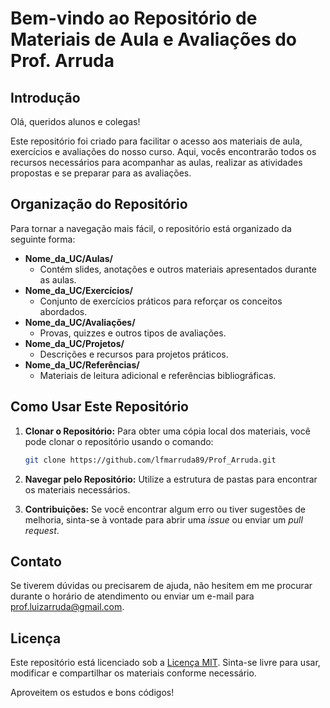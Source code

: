 # Bem-vindo ao Repositório de Materiais de Aula e Avaliações do Prof. Arruda

## Introdução

Olá, queridos alunos e colegas!

Este repositório foi criado para facilitar o acesso aos materiais de aula, exercícios e avaliações do nosso curso. Aqui, vocês encontrarão todos os recursos necessários para acompanhar as aulas, realizar as atividades propostas e se preparar para as avaliações.

## Organização do Repositório

Para tornar a navegação mais fácil, o repositório está organizado da seguinte forma:

- **Nome_da_UC/Aulas/**
  - Contém slides, anotações e outros materiais apresentados durante as aulas.
- **Nome_da_UC/Exercícios/**
  - Conjunto de exercícios práticos para reforçar os conceitos abordados.
- **Nome_da_UC/Avaliações/**
  - Provas, quizzes e outros tipos de avaliações.
- **Nome_da_UC/Projetos/**
  - Descrições e recursos para projetos práticos.
- **Nome_da_UC/Referências/**
  - Materiais de leitura adicional e referências bibliográficas.

## Como Usar Este Repositório

1. **Clonar o Repositório:** Para obter uma cópia local dos materiais, você pode clonar o repositório usando o comando:
    ```sh
    git clone https://github.com/lfmarruda89/Prof_Arruda.git
    ```

2. **Navegar pelo Repositório:** Utilize a estrutura de pastas para encontrar os materiais necessários.

3. **Contribuições:** Se você encontrar algum erro ou tiver sugestões de melhoria, sinta-se à vontade para abrir uma _issue_ ou enviar um _pull request_.

## Contato

Se tiverem dúvidas ou precisarem de ajuda, não hesitem em me procurar durante o horário de atendimento ou enviar um e-mail para [prof.luizarruda@gmail.com](mailto:prof.luizarruda@gmail.com).

## Licença

Este repositório está licenciado sob a [Licença MIT](LICENSE). Sinta-se livre para usar, modificar e compartilhar os materiais conforme necessário.

Aproveitem os estudos e bons códigos!
